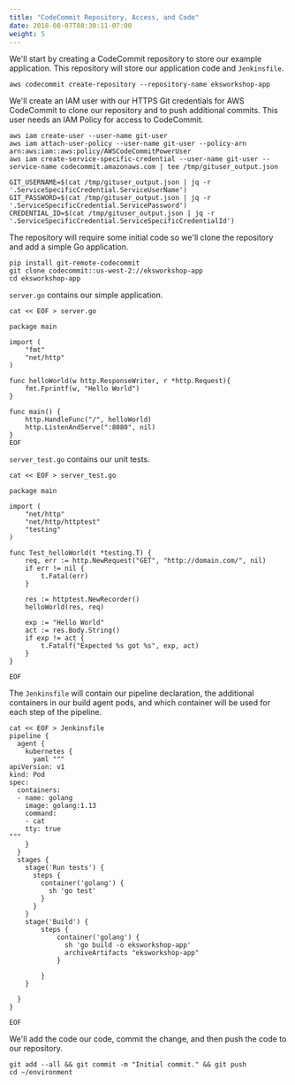 ```yaml
---
title: "CodeCommit Repository, Access, and Code"
date: 2018-08-07T08:30:11-07:00
weight: 5
---
```


We'll start by creating a CodeCommit repository to store our example application. This repository will store our application code and `Jenkinsfile`.

```
aws codecommit create-repository --repository-name eksworkshop-app
```

We'll create an IAM user with our HTTPS Git credentials for AWS CodeCommit to clone our repository and to push additional commits. This user needs an IAM Policy for access to CodeCommit.

```
aws iam create-user --user-name git-user
aws iam attach-user-policy --user-name git-user --policy-arn arn:aws:iam::aws:policy/AWSCodeCommitPowerUser
aws iam create-service-specific-credential --user-name git-user --service-name codecommit.amazonaws.com | tee /tmp/gituser_output.json

GIT_USERNAME=$(cat /tmp/gituser_output.json | jq -r '.ServiceSpecificCredential.ServiceUserName')
GIT_PASSWORD=$(cat /tmp/gituser_output.json | jq -r '.ServiceSpecificCredential.ServicePassword')
CREDENTIAL_ID=$(cat /tmp/gituser_output.json | jq -r '.ServiceSpecificCredential.ServiceSpecificCredentialId')
```

The repository will require some initial code so we'll clone the repository and add a simple Go application.

```
pip install git-remote-codecommit
git clone codecommit::us-west-2://eksworkshop-app
cd eksworkshop-app
```

`server.go` contains our simple application.

```
cat << EOF > server.go

package main

import (
    "fmt"
    "net/http"
)

func helloWorld(w http.ResponseWriter, r *http.Request){
    fmt.Fprintf(w, "Hello World")
}

func main() {
    http.HandleFunc("/", helloWorld)
    http.ListenAndServe(":8080", nil)
}
EOF
```

`server_test.go` contains our unit tests.

```
cat << EOF > server_test.go

package main

import (
	"net/http"
	"net/http/httptest"
	"testing"
)

func Test_helloWorld(t *testing.T) {
	req, err := http.NewRequest("GET", "http://domain.com/", nil)
	if err != nil {
		t.Fatal(err)
	}

	res := httptest.NewRecorder()
	helloWorld(res, req)

	exp := "Hello World"
	act := res.Body.String()
	if exp != act {
		t.Fatalf("Expected %s got %s", exp, act)
	}
}

EOF
```

The `Jenkinsfile` will contain our pipeline declaration, the additional containers in our build agent pods, and which container will be used for each step of the pipeline.

```
cat << EOF > Jenkinsfile
pipeline {
  agent {
    kubernetes {
      yaml """
apiVersion: v1
kind: Pod
spec:
  containers:
  - name: golang
    image: golang:1.13
    command:
    - cat
    tty: true
"""
    }
  }
  stages {
    stage('Run tests') {
      steps {
        container('golang') {
          sh 'go test'
        }
      }
    }
    stage('Build') {
        steps {
            container('golang') {
              sh 'go build -o eksworkshop-app'
              archiveArtifacts "eksworkshop-app"
            }
            
        }
    }
    
  }
}

EOF
```

We'll add the code our code, commit the change, and then push the code to our repository.

```
git add --all && git commit -m "Initial commit." && git push
cd ~/environment
```